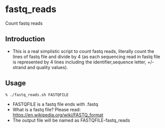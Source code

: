 # fastq_reads
Count fastq reads

## Introduction
* This is a real simplistic script to count fastq reads, literally count the lines of fastq file and divide by 4 (as each sequencing read in fastq file is represented by 4 lines including the identifier,sequence letter, +/- strand and quality values).

## Usage
```
% ./fastq_reads.sh FASTQFILE
```
* FASTQFILE is a fastq file ends with .fastq
* What is a fastq file? Please read: https://en.wikipedia.org/wiki/FASTQ_format
* The output file will be named as FASTQFILE-fastq_reads
